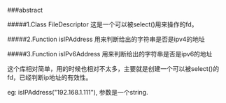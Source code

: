 ###abstract

#####1.Class FileDescriptor
这是一个可以被select()用来操作的fd。

#####2.Function	isIPAddress	用来判断给出的字符串是否是ipv4的地址

#####3.Function	isIPv6Address	用来判断给出的字符串是否是ipv6的地址

这个库相对简单，用的时候也相对不太多，主要就是创建一个可以被select()的fd，已经判断ip地址的有效性。

eg: isIPAddress("192.168.1.111"), 参数是一个string.
